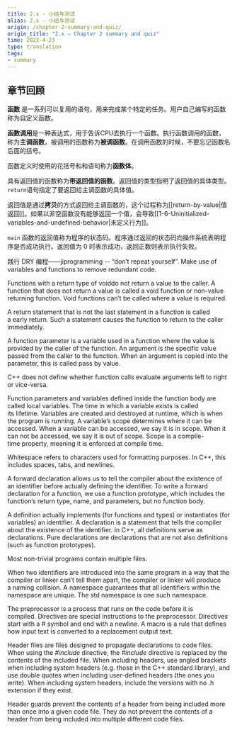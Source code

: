 ```yaml
---
title: 2.x - 小结与测试
alias: 2.x - 小结与测试
origin: /chapter-2-summary-and-quiz/
origin_title: "2.x — Chapter 2 summary and quiz"
time: 2022-4-23
type: translation
tags:
- summary
---
```



## 章节回顾

**函数** 是一系列可以复用的语句，用来完成某个特定的任务。用户自己编写的函数称为自定义函数。

**函数调用**是一种表达式，用于告诉CPU去执行一个函数。执行函数调用的函数，称为**主调函数**，被调用的函数称为**被调函数**。在调用函数的时候，不要忘记函数名后面的括号。

函数定义时使用的花括号和和语句称为**函数体**。

具有返回值的函数称为**带返回值的函数**。返回值的类型指明了返回值的具体类型。`return`语句指定了要返回给主调函数的具体值。

返回值是通过**拷贝**的方式返回给主调函数的，这个过程称为[[return-by-value|值返回]]。如果以非空函数没有能够返回一个值，会导致[[1-6-Uninitialized-variables-and-undefined-behavior|未定义行为]]。

`main` 函数的返回值称为程序的状态码。程序通过返回的状态码向操作系统表明程序是否成功执行。返回值为 0 时表示成功，返回正数则表示执行失败。

践行 DRY 编程——jiprogramming -- “don’t repeat yourself”. Make use of variables and functions to remove redundant code.

Functions with a return type of voiddo not return a value to the caller. A function that does not return a value is called a void function or non-value returning function. Void functions can’t be called where a value is required.

A return statement that is not the last statement in a function is called a early return. Such a statement causes the function to return to the caller immediately.

A function parameter is a variable used in a function where the value is provided by the caller of the function. An argument is the specific value passed from the caller to the function. When an argument is copied into the parameter, this is called pass by value.

C++ does not define whether function calls evaluate arguments left to right or vice-versa.

Function parameters and variables defined inside the function body are called local variables. The time in which a variable exists is called its lifetime. Variables are created and destroyed at runtime, which is when the program is running. A variable’s scope determines where it can be accessed. When a variable can be accessed, we say it is in scope. When it can not be accessed, we say it is out of scope. Scope is a compile-time property, meaning it is enforced at compile time.

Whitespace refers to characters used for formatting purposes. In C++, this includes spaces, tabs, and newlines.

A forward declaration allows us to tell the compiler about the existence of an identifier before actually defining the identifier. To write a forward declaration for a function, we use a function prototype, which includes the function’s return type, name, and parameters, but no function body.

A definition actually implements (for functions and types) or instantiates (for variables) an identifier. A declaration is a statement that tells the compiler about the existence of the identifier. In C++, all definitions serve as declarations. Pure declarations are declarations that are not also definitions (such as function prototypes).

Most non-trivial programs contain multiple files.

When two identifiers are introduced into the same program in a way that the compiler or linker can’t tell them apart, the compiler or linker will produce a naming collision. A namespace guarantees that all identifiers within the namespace are unique. The std namespace is one such namespace.

The preprocessor is a process that runs on the code before it is compiled. Directives are special instructions to the preprocessor. Directives start with a # symbol and end with a newline. A macro is a rule that defines how input text is converted to a replacement output text.

Header files are files designed to propagate declarations to code files. When using the _#include_ directive, the _#include_ directive is replaced by the contents of the included file. When including headers, use angled brackets when including system headers (e.g. those in the C++ standard library), and use double quotes when including user-defined headers (the ones you write). When including system headers, include the versions with no .h extension if they exist.

Header guards prevent the contents of a header from being included more than once into a given code file. They do not prevent the contents of a header from being included into multiple different code files.